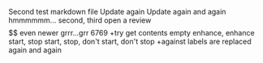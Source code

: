 Second test markdown file
Update again
Update again and again
hmmmmmm...
second, third
open a review
$$$$
$$
even newer
grrr...grr
6769
+try get
contents
empty
enhance, enhance
start, stop
start, stop, don't start, don't stop
+against
labels are replaced again and again
